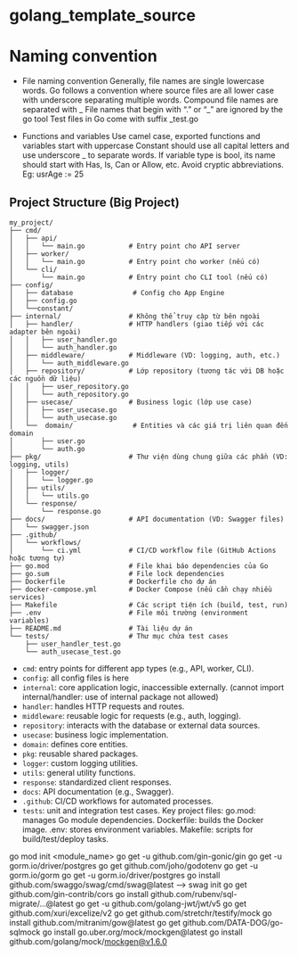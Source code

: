 # golang_template_source

# Naming convention
* File naming convention
Generally, file names are single lowercase words.
Go follows a convention where source files are all lower case with underscore separating multiple words.
Compound file names are separated with _
File names that begin with “.” or “_” are ignored by the go tool
Test files in Go come with suffix _test.go 

* Functions and variables
Use camel case, exported functions and variables start with uppercase
Constant should use all capital letters and use underscore _ to separate words.
If variable type is bool, its name should start with Has, Is, Can or Allow, etc.
Avoid cryptic abbreviations. Eg: usrAge := 25

## Project Structure (Big Project)
```
my_project/
├── cmd/
│   ├── api/
│   │   └── main.go           # Entry point cho API server
│   ├── worker/
│   │   └── main.go           # Entry point cho worker (nếu có)
│   └── cli/
│       └── main.go           # Entry point cho CLI tool (nếu có)
├── config/
│   ├── database               # Config cho App Engine
│   ├── config.go               
│   └──constant/
├── internal/                 # Không thể truy cập từ bên ngoài
│   ├── handler/              # HTTP handlers (giao tiếp với các adapter bên ngoài)
│   │   ├── user_handler.go
│   │   └── auth_handler.go
│   ├── middleware/           # Middleware (VD: logging, auth, etc.)
│   │   └── auth_middleware.go
│   ├── repository/           # Lớp repository (tương tác với DB hoặc các nguồn dữ liệu)
│   │   ├── user_repository.go
│   │   └── auth_repository.go
│   ├── usecase/              # Business logic (lớp use case)
│   │   ├── user_usecase.go
│   │   └── auth_usecase.go
│   └──  domain/               # Entities và các giá trị liên quan đến domain
│       ├── user.go
│       └── auth.go
├── pkg/                      # Thư viện dùng chung giữa các phần (VD: logging, utils)
│   ├── logger/
│   │   └── logger.go
│   ├── utils/
│   │   └── utils.go
│   └── response/
│       └── response.go
├── docs/                     # API documentation (VD: Swagger files)
│   └── swagger.json
├── .github/
│   └── workflows/
│       └── ci.yml            # CI/CD workflow file (GitHub Actions hoặc tương tự)
├── go.mod                    # File khai báo dependencies của Go
├── go.sum                    # File lock dependencies
├── Dockerfile                # Dockerfile cho dự án
├── docker-compose.yml        # Docker Compose (nếu cần chạy nhiều services)
├── Makefile                  # Các script tiện ích (build, test, run)
├── .env                      # File môi trường (environment variables)
├── README.md                 # Tài liệu dự án
└── tests/                    # Thư mục chứa test cases
    ├── user_handler_test.go
    └── auth_usecase_test.go
```
- `cmd`: entry points for different app types (e.g., API, worker, CLI).
- `config`: all config files is here
- `internal`: core application logic, inaccessible externally. (cannot import internal/handler: use of internal package not allowed)
- `handler`: handles HTTP requests and routes.
- `middleware`: reusable logic for requests (e.g., auth, logging).
- `repository`: interacts with the database or external data sources.
- `usecase`: business logic implementation.
- `domain`: defines core entities.
- `pkg`: reusable shared packages.
- `logger`: custom logging utilities.
- `utils`: general utility functions.
- `response`: standardized client responses.
- `docs`: API documentation (e.g., Swagger).
- `.github`: CI/CD workflows for automated processes.
- `tests`: unit and integration test cases.
Key project files:
go.mod: manages Go module dependencies.
Dockerfile: builds the Docker image.
.env: stores environment variables.
Makefile: scripts for build/test/deploy tasks.

go mod init <module_name>
go get -u github.com/gin-gonic/gin
go get -u gorm.io/driver/postgres
go get github.com/joho/godotenv
go get -u gorm.io/gorm
go get -u gorm.io/driver/postgres
go install github.com/swaggo/swag/cmd/swag@latest
--> swag init 
go get github.com/gin-contrib/cors
go install github.com/rubenv/sql-migrate/...@latest
go get -u github.com/golang-jwt/jwt/v5
go get github.com/xuri/excelize/v2
go get github.com/stretchr/testify/mock
go install github.com/mitranim/gow@latest
go get github.com/DATA-DOG/go-sqlmock
go install go.uber.org/mock/mockgen@latest
go install github.com/golang/mock/mockgen@v1.6.0
